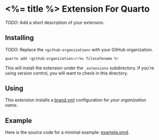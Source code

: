 # <%= title %> Extension For Quarto

_TODO_: Add a short description of your extension.

## Installing

_TODO_: Replace the `<github-organization>` with your GitHub organization.

```bash
quarto add <github-organization>/<%= filesafename %>
```

This will install the extension under the `_extensions` subdirectory.
If you're using version control, you will want to check in this directory.

## Using

This extension installs a [brand.yml](https://posit-dev.github.io/brand-yml/) configuration for _your organization name_.

## Example

Here is the source code for a minimal example: [example.qmd](example.qmd).
